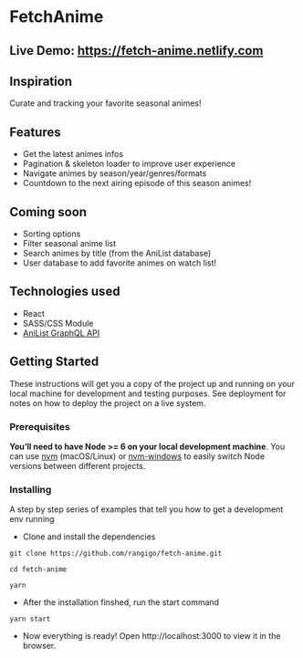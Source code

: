 # FetchAnime

## Live Demo: https://fetch-anime.netlify.com

## Inspiration
Curate and tracking your favorite seasonal animes!



## Features
* Get the latest animes infos
* Pagination & skeleton loader to improve user experience
* Navigate animes by season/year/genres/formats
* Countdown to the next airing episode of this season animes!

## Coming soon
* Sorting options 
* Filter seasonal anime list 
* Search animes by title (from the AniList database)
* User database to add favorite animes on watch list!

## Technologies used
* React
* SASS/CSS Module 
* [AniList GraphQL API](https://anilist.gitbook.io/anilist-apiv2-docs/)

## Getting Started

These instructions will get you a copy of the project up and running on your local machine for development and testing purposes. See deployment for notes on how to deploy the project on a live system.

### Prerequisites

**You’ll need to have Node >= 6 on your local development machine**. You can use [nvm](https://github.com/creationix/nvm#installation) (macOS/Linux) or [nvm-windows](https://github.com/coreybutler/nvm-windows#node-version-manager-nvm-for-windows) to easily switch Node versions between different projects.

### Installing

A step by step series of examples that tell you how to get a development env running

* Clone and install the dependencies
```
git clone https://github.com/rangigo/fetch-anime.git

cd fetch-anime

yarn
```
 * After the installation finshed, run the start command 
 ```
 yarn start
 ```
 * Now everything is ready! Open http://localhost:3000 to view it in the browser.

